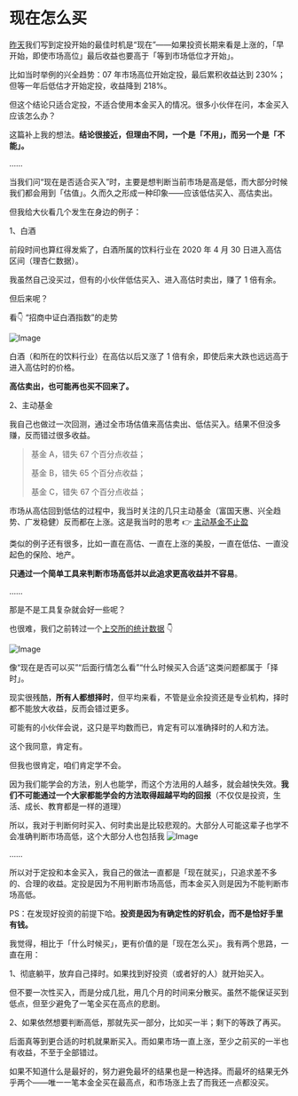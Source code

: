 # 现在怎么买

[昨天](https://mp.weixin.qq.com/s?__biz=MzUzNjE3NzQ3Nw==&mid=2247488388&idx=1&sn=96ddf3fd0dc7d920c8a3742aa5fa6d0d&scene=21#wechat_redirect)我们写到定投开始的最佳时机是“现在”——如果投资长期来看是上涨的，「早开始，即使市场高位」最后收益也要高于「等到市场低位才开始」。

比如当时举例的兴全趋势：07 年市场高位开始定投，最后累积收益达到 230%；但等一年后低估才开始定投，收益降到 218%。

但这个结论只适合定投，不适合使用本金买入的情况。很多小伙伴在问，本金买入应该怎么办？

这篇补上我的想法。**结论很接近，但理由不同，一个是「不用」，而另一个是「不能」。**

……

当我们问“现在是否适合买入”时，主要是想判断当前市场是高是低，而大部分时候我们都会用到「估值」。久而久之形成一种印象——应该低估买入、高估卖出。

但我给大伙看几个发生在身边的例子：

1、白酒

前段时间也算红得发紫了，白酒所属的饮料行业在 2020 年 4 月 30 日进入高估区间（理杏仁数据）。

我虽然自己没买过，但有的小伙伴低估买入、进入高估时卖出，赚了 1 倍有余。

但后来呢？

看👇 “招商中证白酒指数”的走势

![Image](https://mmbiz.qpic.cn/mmbiz_png/xd1hVMKQsAEBDOvCWKrVDz7Hiaicmmde28MebHbl2eaUHiaWUkhPQicBxgsU5ND3wAxyEhYAOLIUG4jnJ3woUrib2Ig/640?wx_fmt=png&tp=webp&wxfrom=5&wx_lazy=1&wx_co=1)

白酒（和所在的饮料行业）在高估以后又涨了 1 倍有余，即使后来大跌也远远高于进入高估时的价格。

**高估卖出，也可能再也买不回来了。**

2、主动基金

我自己也做过一次回测，通过全市场估值来高估卖出、低估买入。结果不但没多赚，反而错过很多收益。

> 基金 A，错失 67 个百分点收益；
>
> 基金 B，错失 65 个百分点收益；
>
> 基金 C，错失 67 个百分点收益；

市场从高估回到低估的过程中，我当时关注的几只主动基金（富国天惠、兴全趋势、广发稳健）反而都在上涨。这是我当时的思考 👉 [主动基金不止盈](https://mp.weixin.qq.com/s?__biz=MzUzNjE3NzQ3Nw==&mid=2247486855&idx=1&sn=3f9de40be979d1cae087b9a735c63040&scene=21#wechat_redirect)

类似的例子还有很多，比如一直在高估、一直在上涨的美股，一直在低估、一直没起色的保险、地产。

**只通过一个简单工具来判断市场高低并以此追求更高收益并不容易**。

……

那是不是工具复杂就会好一些呢？

也很难，我们之前转过一个[上交所的统计数据](https://mp.weixin.qq.com/s?__biz=MzUzNjE3NzQ3Nw==&mid=2247486721&idx=1&sn=29851d7ca35301f770afb8460b04567c&scene=21#wechat_redirect) 👇

![Image](https://mmbiz.qpic.cn/mmbiz_png/xd1hVMKQsAEBDOvCWKrVDz7Hiaicmmde28gjNCicTMXMP6asnqJWg3UyhWfe03rY1y4bvvLnX8rCnxUwo8rqApBBQ/640?wx_fmt=png&tp=webp&wxfrom=5&wx_lazy=1&wx_co=1)

像“现在是否可以买”“后面行情怎么看”“什么时候买入合适”这类问题都属于「择时」。

现实很残酷，**所有人都想择时**，但平均来看，不管是业余投资还是专业机构，择时都不能放大收益，反而会错过更多。

可能有的小伙伴会说，这只是平均数而已，肯定有可以准确择时的人和方法。

这个我同意，肯定有。

但我也很肯定，咱们肯定学不会。

因为我们能学会的方法，别人也能学，而这个方法用的人越多，就会越快失效。**我们不可能通过一个大家都能学会的方法取得超越平均的回报**（不仅仅是投资，生活、成长、教育都是一样的道理）

所以，我对于判断何时买入、何时卖出是比较悲观的。大部分人可能这辈子也学不会准确判断市场高低，这个大部分人也包括我 ![Image](https://mmbiz.qpic.cn/mmbiz_png/xd1hVMKQsAEBDOvCWKrVDz7Hiaicmmde28pNFdq1XAy7hCL93KEJ2ShO0wLKibCv2ZCIbh6rnJibhtgvOiblwgPreDg/640?wx_fmt=png&tp=webp&wxfrom=5&wx_lazy=1&wx_co=1)

……

所以对于定投和本金买入，我自己的做法一直都是「现在就买」，只追求差不多的、合理的收益。定投是因为不用判断市场高低，而本金买入则是因为不能判断市场高低。

PS：在发现好投资的前提下哈。**投资是因为有确定性的好机会，而不是恰好手里有钱。**

我觉得，相比于「什么时候买」，更有价值的是「现在怎么买」。我有两个思路，一直在用：

1、彻底躺平，放弃自己择时。如果找到好投资（或者好的人）就开始买入。

但不要一次性买入，而是分成几批，用几个月的时间来分散买。虽然不能保证买到低点，但至少避免了一笔全买在高点的悲剧。

2、如果依然想要判断高低，那就先买一部分，比如买一半；剩下的等跌了再买。

后面真等到更合适的时机就果断买入。而如果市场一直上涨，至少之前买的一半也有收益，不至于全部错过。

如果不知道什么是最好的，努力避免最坏的结果也是一种选择。而最坏的结果无外乎两个——唯一一笔本金全买在最高点，和市场涨上去了而我还一点都没买。